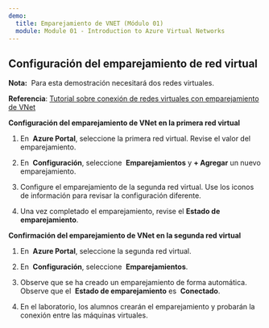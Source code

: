 ```yaml
---
demo:
  title: Emparejamiento de VNET (Módulo 01)
  module: Module 01 - Introduction to Azure Virtual Networks
---
```

## Configuración del emparejamiento de red virtual

**Nota:**  Para esta demostración necesitará dos redes virtuales.

**Referencia**: [Tutorial sobre conexión de redes virtuales con emparejamiento de VNet](https://docs.microsoft.com/azure/virtual-network/tutorial-connect-virtual-networks-portal)

**Configuración del emparejamiento de VNet en la primera red virtual**

1. En  **Azure Portal**, seleccione la primera red virtual. Revise el valor del emparejamiento. 

1. En  **Configuración**, seleccione  **Emparejamientos** y **+ Agregar** un nuevo emparejamiento.

1. Configure el emparejamiento de la segunda red virtual. Use los iconos de información para revisar la configuración diferente. 

1. Una vez completado el emparejamiento, revise el **Estado de emparejamiento**. 

**Confirmación del emparejamiento de VNet en la segunda red virtual**

1. En  **Azure Portal**, seleccione la segunda red virtual.

1. En  **Configuración**, seleccione  **Emparejamientos**.

1. Observe que se ha creado un emparejamiento de forma automática. Observe que el  **Estado de emparejamiento** es  **Conectado**.

1. En el laboratorio, los alumnos crearán el emparejamiento y probarán la conexión entre las máquinas virtuales. 
